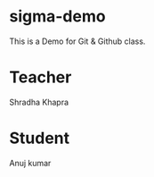 # sigma-demo
This is a Demo for Git &amp; Github class.
# Teacher
Shradha Khapra

# Student
Anuj kumar
